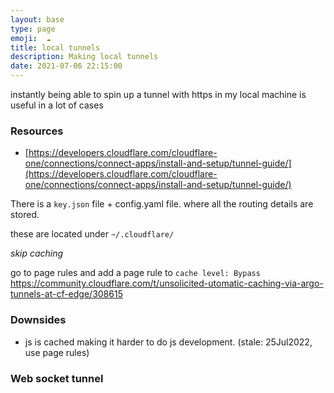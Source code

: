 ```yaml
---
layout: base
type: page
emoji:  ☁
title: local tunnels
description: Making local tunnels
date: 2021-07-06 22:15:00
---
```



instantly being able to spin up a tunnel with https in my local machine is useful in a lot of cases

### Resources
 - [https://developers.cloudflare.com/cloudflare-one/connections/connect-apps/install-and-setup/tunnel-guide/](https://developers.cloudflare.com/cloudflare-one/connections/connect-apps/install-and-setup/tunnel-guide/)

There is a `key.json` file + config.yaml file. where all the routing details are stored.

these are located under `~/.cloudflare/`

_skip caching_

go to page rules
and add a page rule to `cache level: Bypass`
https://community.cloudflare.com/t/unsolicited-utomatic-caching-via-argo-tunnels-at-cf-edge/308615

### Downsides

- js is cached making it harder to do js development. (stale: 25Jul2022, use page rules)


### Web socket tunnel


